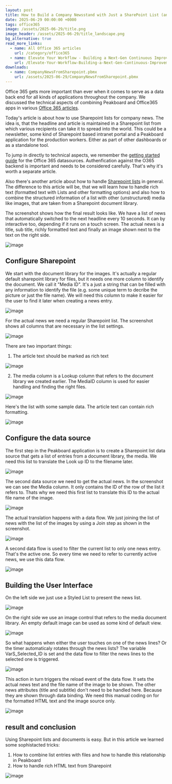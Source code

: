 ```yaml
---
layout: post
title: How to Build a Company Newsstand with Just a SharePoint List (and Peakboard Magic)
date: 2025-06-29 00:00:00 +0000
tags: office365
image: /assets/2025-06-29/title.png
image_header: /assets/2025-06-29/title_landscape.png
bg_alternative: true
read_more_links:
  - name: All Office 365 articles
    url: /category/office365
  - name: Elevate Your Workflow - Building a Next-Gen Continuous Improvement Board with Office 365 ToDo
    url: /Elevate-Your-Workflow-Building-a-Next-Gen-Continuous-Improvement-Board-with-Office-365-ToDo.html
downloads:
  - name: CompanyNewsFromSharepoint.pbmx
    url: /assets/2025-06-29/CompanyNewsFromSharepoint.pbmx
---
```

Office 365 gets more important than ever when it comes to serve as a data back end for all kinds of applications throughout the company.
We discussed the technical aspects of combining Peakboard and Office365 apps in various [Office 365 articles](/category/office365).

Today's article is about how to use Sharepoint lists for company news. The idea is, that the headline and article is maintained in a Sharepoint list from which various recipients can take it to spread into the world. This could be a newsletter, some kind of Sharepoint based intranet portal and a Peakboard application for the production workers. Either as part of other dashboards or as a standalone tool. 

To jump in directly to technical aspects, we remember the [getting started guide](/Getting-started-with-the-new-Office-365-Data-Sources.html) for the Office 365 datasources. Authenfication against the O365 backend is important and needs to be considered carefully. That's why it's worth a separate article.

Also there's another article about how to handle [Sharepoint lists](/SharePoint-Lists-in-Beast-Mode-Powered-by-Peakboard.html) in general. The difference to this article will be, that we will learn how to handle rich text (formatted text with Lists and other formatting options) and also how to combine the structured information of a list with other (unstructured) media like images, that are taken from a Sharepoint document library. 

The screenshot shows how the final result looks like. We have a list of news that automatically switched to the next headline every 10 seconds. It can by interactive too, depending if it runs on a touch screen. The actual news is a title, sub title, richly formatted text and finally an image shown next to the text on the right side.

![image](/assets/2025-06-29/010.png)

## Configure Sharepoint

We start with the document library for the images. It's actually a regular default sharepoint library for files, but it needs one more column to identify the document. We call it "Media ID". It's a just a string that can be filled with any information to identify the file (e.g. some unique term to decribe the picture or just the file name). We will need this column to make it easier for the user to find it later when creating a news entry.

![image](/assets/2025-06-29/020.png)

For the actual news we need a regular Sharepoint list. The screenshot shows all columns that are necessary in the list settings.

![image](/assets/2025-06-29/030.png)

There are two important things:

1. The article text should be marked as rich text

![image](/assets/2025-06-29/040.png)

2. The media column is a Lookup column that refers to the document library we created earlier. The MediaID column is used for easier handling and finding the right files.

![image](/assets/2025-06-29/050.png)

Here's the list with some sample data. The article text can contain rich formatting.

![image](/assets/2025-06-29/060.png)

## Configure the data source

The first step in the Peakboard application is to create a Sharepoint list data source that gets a list of entries from a document library, the media. We need this list to translate the Look up ID to the filename later.

![image](/assets/2025-06-29/070.png)

The second data source we need to get the actual news. In the screenshot we can see the Media column. It only contains the ID of the row of the list it refers to. Thats why we need this first list to translate this ID to the actual file name of the image.

![image](/assets/2025-06-29/080.png)

The actual translation happens with a data flow. We just joining the list of news with the list of the images by using a Join step as shown in the screenshot.

![image](/assets/2025-06-29/090.png)

A second data flow is used to filter the current list to only one news entry. That's the active one. So every time we need to refer to currently active news, we use this data flow.

![image](/assets/2025-06-29/100.png)

## Building the User Interface

On the left side we just use a Styled List to present the news list.

![image](/assets/2025-06-29/110.png)

On the right side we use an image control that refers to the media document library. An empty default image can be used as some kind of default view.

![image](/assets/2025-06-29/120.png)

So what happens when either the user touches on one of the news lines? Or the timer automaticaly rotates through the news lists?
The variable VarS_Selected_ID is set and the data flow to filter the news lines to the selected one is triggered. 

![image](/assets/2025-06-29/130.png)

This action in turn triggers the reload event of the data flow. It sets the actual news text and the file name of the image to be shown. The other news attributes (title and subtitle) don't need to be handled here. Because they are shown through data binding. We need this manual coding on for the formatted HTML text and the image source only.

![image](/assets/2025-06-29/140.png)

## result and conclusion

Using Sharepoint lists and documents is easy. But in this article we learned some sophistacted tricks:

1. How to combine list entries with files and how to handle this relationship in Peakboard
2. How to handle rich HTML text from Sharepoint

![image](/assets/2025-06-29/result.gif)
